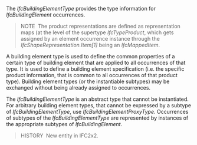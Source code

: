 ﻿The _IfcBuildingElementType_ provides the type information for _IfcBuildingElement_ occurrences.

> NOTE&nbsp; The product representations are defined as representation maps (at the level of the supertype _IfcTypeProduct_, which gets assigned by an element occurrence instance through the _IfcShapeRepresentation.Item[1]_ being an _IfcMappedItem_.

A building element type is used to define the common properties of a certain type of building element that are applied to all occurrences of that type. It is used to define a building element specification (i.e. the specific product information, that is common to all occurrences of that product type). Building element types (or the instantiable subtypes) may be exchanged without being already assigned to occurrences.

The _IfcBuildingElementType_ is an abstract type that cannot be instantiated. For arbitrary building element types, that cannot be expressed by a subtype of _IfcBuildingElementType_, use _IfcBuildingElementProxyType_. Occurrences of subtypes of the _IfcBuildingElementType_ are represented by instances of the appropriate subtypes of _IfcBuildingElement_.

> HISTORY&nbsp; New entity in IFC2x2.
